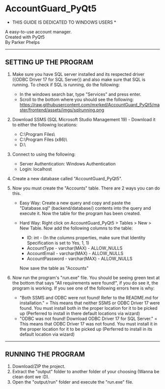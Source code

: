 # AccountGuard_PyQt5

* THIS GUIDE IS DEDICATED TO WINDOWS USERS *

A easy-to-use account manager.                                                                                                                                                                                                                           
Created with PyQt5                                                                                                            
By Parker Phelps

----------------------
SETTING UP THE PROGRAM
----------------------

1. Make sure you have SQL server installed and its respected driver ({ODBC Driver 17 for SQL Server}) and also make sure that SQL is running. To check if SQL is running, do the following:
   - In the windows search bar, type "Services" and press enter.
   - Scroll to the bottom where you should see the following:
   https://raw.githubusercontent.com/mxrked/AccountGuard_PyQt5/master/frontend/assets/imgs/sqlrunning.png

3. Download SSMS (SQL Microsoft Studio Management 19) - Download it to either the following locations:

   -   C:\Program Files\
   -   C:\Program Files (x86)\
   -   D:\
   
3. Connect to using the following:
   - Server Authentication: Windows Authentication
   - Login: localhost 
4. Create a new database called "AccountGuard_PyQt5".
5. Now you must create the "Accounts" table. There are 2 ways you can do this.
   - Easy Way: 
      Create a new query and copy and paste the "Database.sql" (backend/database/) contents into the query and execute it. Now the table for the program has been created.
   - Hard Way:
      Right click on AccountGuard_PyQt5 > Tables > New > New Table. Now add the following columns to the table:
      - ID: int - (In the columns properties, make sure that Identity Specification is set to Yes, 1, 1)
      - AccountType - varchar(MAX) - ALLOW_NULLS
      - AccountEmail - varchar(MAX) - ALLOW_NULLS
      - AccountPassword - varchar(MAX) - ALLOW_NULLS
                                                                                                                   
      Now save the table as "Accounts"

6. Now run the program's "run.exe" file. You should be seeing green text at the bottom that says "All requirements were found!", if you do see it, the program is working. If you see one of the following errors here is why:
   - "Both SSMS and ODBC were not found! Refer to the README.md for installation." = This means that neither SSMS or ODBC Driver 17 were found. You must install both in the proper location for it to be picked up (Perferred to install in there default locations via wizard)
   - "ODBC was not found! Download ODBC Driver 17 for SQL Server." = This means that ODBC Driver 17 was not found. You must install it in the proper location for it to be picked up (Perferred to install in its default location via wizard)


-------------------
RUNNING THE PROGRAM
-------------------
1. Download/ZIP the project.
2. Extract the "output" folder to another folder of your choosing (Wanna be clean dont we :D).
3. Open the "output/run" folder and execute the "run.exe" file.

